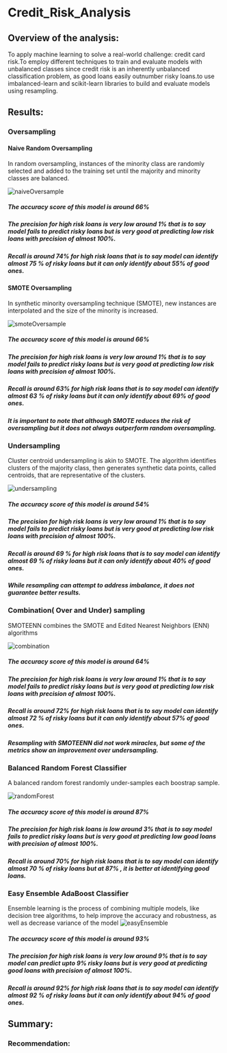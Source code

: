 # Credit_Risk_Analysis
## Overview of the analysis: 
To apply machine learning to solve a real-world challenge: credit card risk.To employ different techniques to train and evaluate models with unbalanced classes since credit risk is an inherently unbalanced classification problem, as good loans easily outnumber risky loans.to use imbalanced-learn and scikit-learn libraries to build and evaluate models using resampling.

## Results:

### Oversampling

#### Naive Random Oversampling

In random oversampling, instances of the minority class are randomly selected and added to the training set until the majority and minority classes are balanced.

![naiveOversample](https://user-images.githubusercontent.com/84524153/135724813-16cd8a87-026e-4e37-bb8a-581a87c0a24d.png)

##### The accuracy score of this model is  around 66% 

##### The precision for high risk loans is very low around 1% that is to say model fails to predict risky loans but is very good at predicting low risk loans with precision of almost 100%.
##### Recall is around 74% for high risk loans that is to say model can identify almost 75 % of risky loans but it can only identify about 55% of good ones.

#### SMOTE Oversampling

In synthetic minority oversampling technique (SMOTE), new instances are interpolated and the size of the minority is increased.

![smoteOversample](https://user-images.githubusercontent.com/84524153/135724820-41969276-5665-413e-9d01-edc93c88ede1.png)

##### The accuracy score of this model is  around 66% 

##### The precision for high risk loans is very low around 1% that is to say model fails to predict risky loans but is very good at predicting low risk loans with precision of almost 100%.
##### Recall is around 63% for high risk loans that is to say model can identify almost 63 % of risky loans but it can only identify about 69% of good ones.
##### It is important to note that although SMOTE reduces the risk of oversampling but it does not always outperform random oversampling.

### Undersampling

Cluster centroid undersampling is akin to SMOTE. The algorithm identifies clusters of the majority class, then generates synthetic data points, called centroids, that are representative of the clusters.

![undersampling](https://user-images.githubusercontent.com/84524153/135724851-2c4c82d0-23f7-4a4f-b6b8-b777ce5964eb.png)

##### The accuracy score of this model is around 54% 

##### The precision for high risk loans is very low around 1% that is to say model fails to predict risky loans but is very good at predicting low risk loans with precision of almost 100%.
##### Recall is around 69 % for high risk loans that is to say model can identify almost 69 % of risky loans but it can only identify about 40% of good ones.
##### While resampling can attempt to address imbalance, it does not guarantee better results.

### Combination( Over and Under) sampling

SMOTEENN combines the SMOTE and Edited Nearest Neighbors (ENN) algorithms

![combination](https://user-images.githubusercontent.com/84524153/135724857-c2691487-ff24-4604-af70-874ac0f2813c.png)

##### The accuracy score of this model is  around 64% 

##### The precision for high risk loans is very low around 1% that is to say model fails to predict risky loans but is very good at predicting low risk loans with precision of almost 100%.
##### Recall is around 72% for high risk loans that is to say model can identify almost 72 % of risky loans but it can only identify about 57% of good ones.
##### Resampling with SMOTEENN did not work miracles, but some of the metrics show an improvement over undersampling.

### Balanced Random Forest Classifier

A balanced random forest randomly under-samples each boostrap sample.

![randomForest](https://user-images.githubusercontent.com/84524153/135724865-67ec8b0c-e386-45c9-9877-4afeec1e69b4.png)

##### The accuracy score of this model is  around 87% 

##### The precision for high risk loans is  low around 3% that is to say model fails to predict risky loans but is very good at predicting low good loans with precision of almost 100%.
##### Recall is around 70% for high risk loans that is to say model can identify almost 70 % of risky loans but  at 87% , it is better at identifying  good loans.

### Easy Ensemble AdaBoost Classifier

Ensemble learning is the process of combining multiple models, like decision tree algorithms, to help improve the accuracy and robustness, as well as decrease variance of the model
![easyEnsemble](https://user-images.githubusercontent.com/84524153/135724871-b5d2f404-d6a1-40b6-b431-5f494100f0b0.png)

##### The accuracy score of this model is  around 93% 

##### The precision for high risk loans is very low around 9% that is to say model can predict upto 9% risky loans but is very good at predicting good loans with precision of almost 100%.
##### Recall is around 92% for high risk loans that is to say model can identify almost 92 % of risky loans but it can only identify about 94% of good ones.


## Summary: 
### Recommendation:
